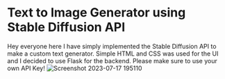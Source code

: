 # Text to Image Generator using Stable Diffusion API

Hey everyone here I have simply implemented the Stable Diffusion API to make a custom text generator. Simple HTML and CSS was used for the UI and I decided to use
Flask for the backend. Please make sure to use your own API Key!
![Screenshot 2023-07-17 195110](https://github.com/Prithvi371/ImgtoText/assets/92702577/4b781142-c36b-4c7f-9c6b-13c22db414a5)

